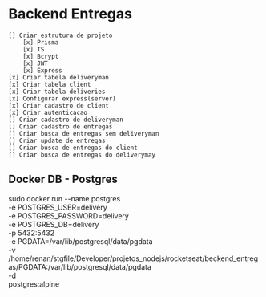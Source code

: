 # Backend Entregas

    [] Criar estrutura de projeto
        [x] Prisma
        [x] TS
        [x] Bcrypt
        [x] JWT
        [x] Express
    [x] Criar tabela deliveryman
    [x] Criar tabela client
    [x] Criar tabela deliveries
    [x] Configurar express(server)
    [x] Criar cadastro de client
    [x] Criar autenticacao
    [] Criar cadastro de deliveryman
    [] Criar cadastro de entregas
    [] Criar busca de entregas sem deliveryman
    [] Criar update de entregas
    [] Criar busca de entregas do client
    [] Criar busca de entregas do deliverymay

## Docker DB - Postgres
   sudo docker run --name postgres \
    -e POSTGRES_USER=delivery \
    -e POSTGRES_PASSWORD=delivery \
    -e POSTGRES_DB=delivery \
    -p 5432:5432 \
    -e PGDATA=/var/lib/postgresql/data/pgdata \
    -v /home/renan/stgfile/Developer/projetos_nodejs/rocketseat/beckend_entregas/PGDATA:/var/lib/postgresql/data/pgdata \
    -d \
    postgres:alpine
